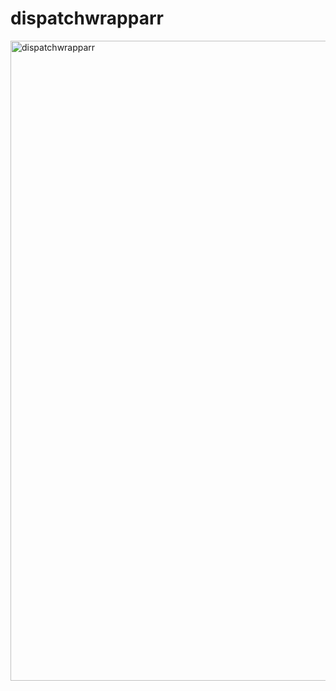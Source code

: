 # dispatchwrapparr
<img width="1024" height="1024" alt="dispatchwrapparr" src="https://github.com/user-attachments/assets/eb65168b-e24f-4e0c-b17b-7d72021d1d15" />
